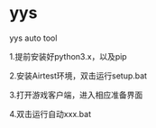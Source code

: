 # yys
 yys auto tool

1.提前安装好python3.x，以及pip

2.安装Airtest环境，双击运行setup.bat

3.打开游戏客户端，进入相应准备界面

4.双击运行自动xxx.bat